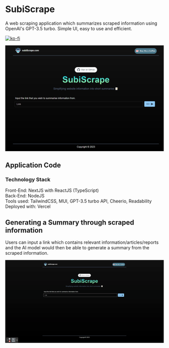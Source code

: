 # SubiScrape

A web scraping application which summarizes scraped information using OpenAI's GPT-3.5 turbo. Simple UI, easy to use and efficient.

[![ko-fi](https://ko-fi.com/img/githubbutton_sm.svg)](https://ko-fi.com/joelkong)

![SubiScrape](/assets/SubiScrape.PNG)

## Application Code
### Technology Stack
Front-End: NextJS with ReactJS (TypeScript)  
Back-End: NodeJS  
Tools used: TailwindCSS, MUI, GPT-3.5 turbo API, Cheerio, Readability  
Deployed with: Vercel  

## Generating a Summary through scraped information
Users can input a link which contains relevant information/articles/reports and the AI model would then be able to generate a summary from the scraped information.

![Summary](/assets/Summary.gif)
